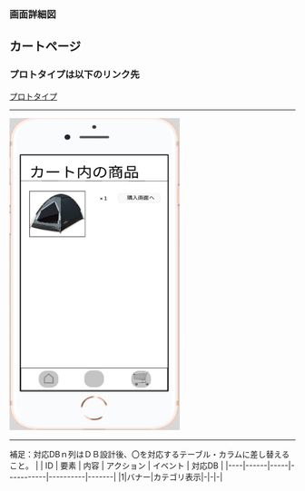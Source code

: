 ### 画面詳細図
## カートページ
### プロトタイプは以下のリンク先
[プロトタイプ]()
*****
<img src="https://github.com/aso2001362/2021sys-design/blob/main/md/img/kart.png?raw=true" width="300" height="550">

*****
補足：対応DBｎ列はＤＢ設計後、〇を対応するテーブル・カラムに差し替えること。
|
| ID | 要素 | 内容 | アクション | イベント | 対応DB |
|----|------|-----|-----------|----------|-------|
|1|バナー|カテゴリ表示|-|-|-|
